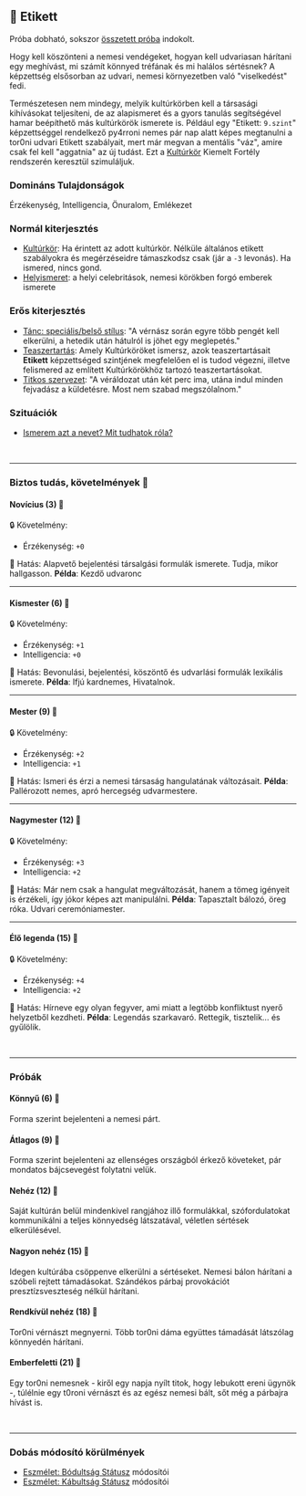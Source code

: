 ## 🔵 Etikett

Próba dobható, sokszor [összetett próba](../030_06_01_kepzettsegproba.md#összetett-képzettségpróba-másodlagos-próbadobások) indokolt.

Hogy kell köszönteni a nemesi vendégeket, hogyan kell udvariasan hárítani egy meghívást, mi számít könnyed tréfának és mi halálos sértésnek? A képzettség elsősorban az udvari, nemesi környezetben való "viselkedést" fedi.

Természetesen nem mindegy, melyik kultúrkörben kell a társasági kihívásokat teljesíteni, de az alapismeret és a gyors tanulás segítségével hamar beépíthető más kultúrkörök ismerete is. Például egy "Etikett: `9.szint`" képzettséggel rendelkező py4rroni nemes pár nap alatt képes megtanulni a tor0ni udvari Etikett szabályait, mert már megvan a mentális "váz", amire csak fel kell "aggatnia" az új tudást. Ezt a [Kultúrkör](../fortelyok.kiemelt/kulturkor.md) Kiemelt Fortély rendszerén keresztül szimuláljuk.

### Domináns Tulajdonságok

Érzékenység, Intelligencia, Önuralom, Emlékezet

### Normál kiterjesztés

- [Kultúrkör](../fortelyok.kiemelt/kulturkor.md): Ha érintett az adott kultúrkör. Nélküle általános etikett szabályokra és megérzéseidre támaszkodsz csak (jár a `-3` levonás). Ha ismered, nincs gond.
- [Helyismeret](../fortelyok.kiemelt/helyismeret.md): a helyi celebritások, nemesi körökben forgó emberek ismerete

### Erős kiterjesztés

- [Tánc: speciális/belső stílus](../fortelyok.szabad/tanc_belso_stilus.md): "A vérnász során egyre több pengét kell elkerülni, a hetedik után hátulról is jöhet egy meglepetés."
- [Teaszertartás](../fortelyok.szabad/teaszertartas.md): Amely Kultúrköröket ismersz, azok teaszertartásait **Etikett** képzettséged szintjének megfelelően el is tudod végezni, illetve felismered az említett Kultúrkörökhöz tartozó teaszertartásokat.
- [Titkos szervezet](../fortelyok.szabad/titkos_szervezet.md):  "A véráldozat után két perc ima, utána indul minden fejvadász a küldetésre. Most nem szabad megszólalnom."

### Szituációk

- [Ismerem azt a nevet? Mit tudhatok róla?](../szituaciok/ismerem_mit_tudhatok_rola.md)

<br />

---
### Biztos tudás, követelmények 📖

#### Novícius (3) 📖

🔒 Követelmény:
- Érzékenység: `+0`

🌟 Hatás: Alapvető bejelentési társalgási formulák ismerete. Tudja, mikor hallgasson. **Példa**: Kezdő udvaronc

---
#### Kismester (6) 📖

🔒 Követelmény:
- Érzékenység: `+1`
- Intelligencia: `+0`

🌟 Hatás: Bevonulási, bejelentési, köszöntő és udvarlási formulák lexikális ismerete. **Példa**: Ifjú kardnemes, Hivatalnok.

---
#### Mester (9) 📖

🔒 Követelmény:
- Érzékenység: `+2`
- Intelligencia: `+1`

🌟 Hatás: Ismeri és érzi a nemesi társaság hangulatának változásait. **Példa**: Pallérozott nemes, apró hercegség udvarmestere.

---
#### Nagymester (12) 📖

🔒 Követelmény:
- Érzékenység: `+3`
- Intelligencia: `+2`

🌟 Hatás: Már nem csak a hangulat megváltozását, hanem a tömeg igényeit is érzékeli, így  jókor képes azt manipulálni. **Példa**: Tapasztalt bálozó, öreg róka. Udvari ceremóniamester.

---
#### Élő legenda (15) 📖

🔒 Követelmény:
- Érzékenység: `+4`
- Intelligencia: `+2`

🌟 Hatás: Hírneve egy olyan fegyver, ami miatt a legtöbb konfliktust nyerő helyzetből kezdheti.  **Példa**: Legendás szarkavaró. Rettegik, tisztelik... és gyűlölik.

<br />

---
### Próbák

#### Könnyű (6) 🎲 

Forma szerint bejelenteni a nemesi párt.

#### Átlagos (9) 🎲 

Forma szerint bejelenteni az ellenséges országból érkező követeket, pár mondatos bájcsevegést folytatni velük.

#### Nehéz (12) 🎲 

Saját kultúrán belül mindenkivel rangjához illő formulákkal, szófordulatokat kommunikálni a teljes könnyedség látszatával, véletlen sértések elkerülésével.

#### Nagyon nehéz (15) 🎲 

Idegen kultúrába csöppenve elkerülni a sértéseket. Nemesi bálon hárítani a szóbeli rejtett  támadásokat. Szándékos párbaj provokációt presztízsveszteség nélkül hárítani.

#### Rendkívül nehéz (18) 🎲 

Tor0ni vérnászt megnyerni. Több tor0ni dáma együttes támadását látszólag könnyedén hárítani.

#### Emberfeletti (21) 🎲 

Egy tor0ni nemesnek - kiről egy napja nyílt titok, hogy lebukott ereni ügynök -, túlélnie egy t0roni vérnászt és az egész nemesi bált, sőt még a párbajra hívást is.

<br />

---
### Dobás módosító körülmények

- [Eszmélet: Bódultság Státusz](../082_statuszok.md#%EF%B8%8F-eszm%C3%A9let-1-b%C3%B3dults%C3%A1g) módosítói
- [Eszmélet: Kábultság Státusz](../082_statuszok.md#%EF%B8%8F-eszm%C3%A9let-2-k%C3%A1bults%C3%A1g) módosítói
